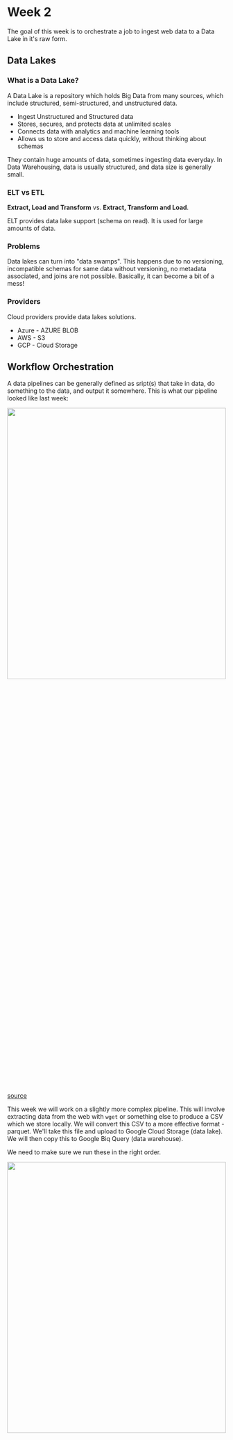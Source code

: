 # Week 2

The goal of this week is to orchestrate a job to ingest web data to a Data Lake in it's raw form.

## Data Lakes

### What is a Data Lake?

A Data Lake is a repository which holds Big Data from many sources, which include structured, semi-structured, and unstructured data.

* Ingest Unstructured and Structured data
* Stores, secures, and protects data at unlimited scales
* Connects data with analytics and machine learning tools
* Allows us to store and access data quickly, without thinking about schemas

They contain huge amounts of data, sometimes ingesting data everyday. In Data Warehousing, data is usually structured, and data size is generally small.

### ELT vs ETL

**Extract, Load and Transform** vs. **Extract, Transform and Load**.

ELT provides data lake support (schema on read). It is used for large amounts of data.

### Problems

Data lakes can turn into "data swamps". This happens due to no versioning, incompatible schemas for same data without versioning, no metadata associated, and joins are not possible. Basically, it can become a bit of a mess!

### Providers

Cloud providers provide data lakes solutions. 

* Azure - AZURE BLOB
* AWS - S3
* GCP - Cloud Storage

## Workflow Orchestration

A data pipelines can be generally defined as sript(s) that take in data, do something to the data, and output it somewhere. This is what our pipeline looked like last week:

<img src="https://github.com/ABZ-Aaron/DataEngineerZoomCamp/blob/master/images/pipeline.png" width=100% height=40%>

[source](https://youtu.be/0yK7LXwYeD0)

This week we will work on a slightly more complex pipeline. This will involve extracting data from the web with `wget` or something else to produce a CSV which we store locally. We will convert this CSV to a more effective format - parquet. We'll take this file and upload to Google Cloud Storage (data lake). We will then copy this to Google Biq Query (data warehouse).

We need to make sure we run these in the right order. 

<img src="https://github.com/ABZ-Aaron/DataEngineerZoomCamp/blob/master/images/workflow.png" width=100% height=40%>

[source](https://youtu.be/0yK7LXwYeD0)

This is called a data workflow, or sometimes known as a DAG (directed acyclic graph). The edges are the dependencies. So for example, parquet depends on the the `wget` stage. An example of the above with a cycle could be if we re-run the `wget` stage after uploading to GCS.

A parameter of the entire workflow could be month (e.g. 2021-01). 

But how to we manage this workflow / DAG? 

There are many tools:

* Luigi (not as popular nowadays)
* PREFECT
* Apache Airflow (this is what we will use, and is probably the most popular)

## Airflow

Apache Airflow is a platform to programmatically schedule and mointor workflows as DAGs. With Airflow, we have command line utilities as well as a user interface to visualise pipelines, monitor progress and troubleshoot issues.

Here's the general architecture:

<img src="https://github.com/DataTalksClub/data-engineering-zoomcamp/blob/main/week_2_data_ingestion/airflow/arch-diag-basic.png" width=100% height=40%>

[source](https://github.com/DataTalksClub/data-engineering-zoomcamp/blob/main/week_2_data_ingestion/airflow/2_concepts.md)

* `Web Server` - GUI to inspect, trigger and debug behaviour of DAGS. Available at http://localhost:8080.
* `Scheduler` - Responsible for scheduling jobs.
* `Worker` - Executes the tasks given by scheduler.
* `MetaData Database` - Backend to Airflow. Used by scheduler and executeor and webserver to store data.
* `redis` - Forwards messages from scheduler to worker
* `flower`- Flower app for monitoring the environment. Available at http://localhost:5555.
* `airflow-inti` - Initialises service

If we're running Airflow in Docker, we use something called `CeleryExecutor`

### What is an Executor and what is CeleryExecutor?

Once we define a DAG, the following needs to happen in order for a single set of tasks within that DAG to execute and complete from start to finish:

1. The `Metadata Database` keeps a record of all tasks within the DAG, along with their status (e.g. failed, running, scheduled).

2. The `Scheduler` reads from the `Metadata Database` to check the status of each tasks and decide what needs done.

3. The `Executor` works with the `Scheduler` to determine what resources will complete those tasks as they're queued. 

One such `Executor` is `CeleryExecutor` which is built for horizontal scaling, or distributed computing. This works with pools of independent `workders` across which it can delegate tasks.

### Running Airflow with Docker

There's a few steps required to get Airflow working with Docker:

1. Install [Docker Community Edition](https://docs.docker.com/engine/installation/) on your local machine.
2. Configure Docker instance to use 4GB of memory.
3. Install [Dockder Compose](https://docs.docker.com/compose/install/).

We then fetch `docker-compose.yaml` which uses the latest airflow image. To do so, run:

`curl -LfO 'https://airflow.apache.org/docs/apache-airflow/2.2.3/docker-compose.yaml'`

Within this file, there are several definitions:

* `airflow-scheduler` - This monitors all tasks & DAGs.
* `airflow-webserver` - Available at http://localhost:8080
* `airflow-worker` - This executes the tasks given by scheduler
* `airflow-init` - Initialises services
* `flower` - Monitors oru environment
* `postgres` - The database
* `redis` - broker and forwards messages from scheduler to worker

With these services, we are able to run Airflow with `CeleryExecutor`.

Some of these services are mounted, meaning their contents are synced between our local machine and the container:

* `/dags` - DAG files go here
* `/logs` - Logs from task execution & scheduler
* `/plugins` - Custom plugins go here

Some workflow components:

* DAG - Specifies the dependencies between a set of tasks with explicit execution order
* Tasks - A definied unit of work. These define what to do (e.g. running analysis)
* DAG Run - Individual execution of a DAG
* Task Instance - Individual run of a single Task. Each task has a state (failed, success, etc). Ideally, they run from:

`none` > `scheduled` > `queued` > `running` > `success`

### Prerequisites for Week 2

Here is some initial setup required for week 2 of this zoomcamp:

1. Rename our Google Cloud Platform Service Account Credentials JSON file to `google_credentials.json`. Store it in our home directory.

```bash
cd ~ && mkdir -p ~/.google/credentials/
mv <path to JSON file> ~/.google/credentials/google_credentials.json
```

2. Upgrade `docker-compose` to version 2.x+ if required. 

3. Set memory of Docker Engine to 4-8GB. This can be done in Docker Desktop.

4. Make sure you have Python version 3.7+ installed. Find python version with `python --version`

4. Create subdirectory called `airflow` in `project` directory.

5. Import official image and setup for latest Airflow version. I mentioned this earlier:

```bash
curl -LfO 'https://airflow.apache.org/docs/apache-airflow/2.2.3/docker-compose.yaml'
```

6. This might only be required on linux. The Quick Start needs to know our host user id and needs to have group id set to 0. This ensure files creates in `dags`, `logs` and `plugins` will be created with root user:

```bash
mkdir -p ./dags ./logs ./plugins
echo -e "AIRFLOW_UID=$(id -u)" > .env
```

7. If you want to run Airflow locally, we might want to use an extended image with additional dependencies such as python packages. 

8. Create a `Dockerfile` pointing to Airflow version we've just downloaded (e.g. apache/airflow:2.2.3). In the `Dockerfile` add custom packages to be installed - `glcoud`. This will allow us to connect with the GCS bucket/data lake. Also integrate `requirements.txt` which will be used to install libraries via `pip install`.

9. In Docker Compose YAML file, under `x-airflow-common`, remove the image tag to replace with our build from the Dockerfile. Mount `google_credentials` in `volumes` section as read-only. Set environment variables `GOOGLE_APPLICATION_CREDENTIALS` AND `AIRFLOW_CONN_GOOGLE_CLOUD_DEFAULT`. Change `AIRFLOW__CORE__LOAD_EXAMPLES` to false

For the last steps, you can copy the `Dockerfile` and `docker-compose.yml` from the [zoomcamp repo](https://github.com/DataTalksClub/data-engineering-zoomcamp/tree/main/week_2_data_ingestion/airflow).

## Moving files from AWS to GPC with Transfer Service

`Google Transfer Service` allows us to pull data from a variety of different sources to our Google Cloud Storage, and move data between these. 

To initialise a job, we can use the UI, or we can use Terraform. 

### UI Method

1. Choose source packets (e.g. Amazon S3)
    * provide access keys (access key id and secret access key - at least if working with AWS)
2. Choose destination or bucket to store our data
3. Choose settings
    * Do we want to overwrite data, or delete data?
    * Name transfer job
4. Scheduling options
    * When do we want this to run? Every day?

And that's it!

If we go inside the job, we can view some details about it, pause the run, cancel it, check its progress, have fast its transferring, and so on.

BUT....

Google Transfer does cost money. You pay on a GB basis. This can be a cheaper option that spending a lot of time developing an Airflow DAG. But, if you're running it regularly, you might be better building a transfer service on your own using something like Airflow.

### Terraform Method

I'm not going to spend a lot of time understanding Terraform right now, but click [here](https://registry.terraform.io/providers/hashicorp/google/latest/docs/resources/storage_transfer_job) for an example usage (nightly transfer job from an AWS S3 bucket to a GCS bucket). It's not too difficult to understand what the code is doing at each step.

If we wanted to configue something like this, we would need to setup a transfer_service.tf file within our terraform directory and run the usual commands `terraform plan`, `terraform apply` etc. You can see more details of this by checking out the terraform branch from the Zoomcamp main GitHub repository.

